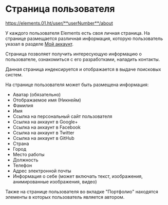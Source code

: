 # Страница пользователя

https://elements.01.ht/user/**userNumber**/about

У каждого пользователя Elements есть своя личная страница. На странице размещается различная информация, которую пользователь указал в разделе [Мой аккаунт](/guide/account/).

Страница позволяет получить интересующую информацию о пользователе, ознакомиться с его разработками, наладить контакты.

Данная страница индексируется и отображается в выдаче поисковых систем.

На странице пользователя может быть размещена информация:

* Аватар (обязательно)
* Отображаемое имя (Никнейм)
* Фамилия 
* Имя
* Ссылка на персональный сайт пользователя
* Ссылка на аккаунт в Google+
* Ссылка на аккаунт в Facebook
* Ссылка на аккаунт в Twitter
* Ссылка на аккаунт в GitHub
* Страна
* Город
* Место работы
* Должность
* Телефон
* Адрес электронной почты
* Информация о себе (может включать текст, изображения, анимированные изображения, видео)

Также на странице пользователя во вкладке "Портфолио" находятся элементы в которых пользователь является автором.